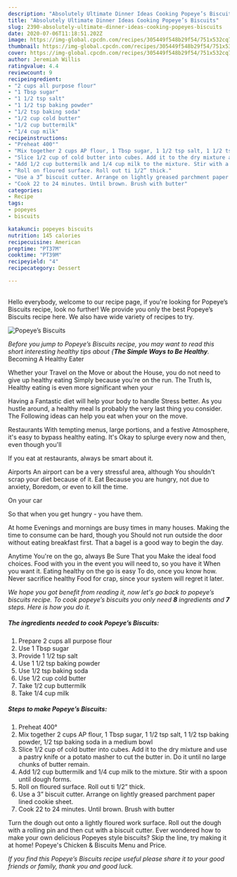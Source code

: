```yaml
---
description: "Absolutely Ultimate Dinner Ideas Cooking Popeye’s Biscuits"
title: "Absolutely Ultimate Dinner Ideas Cooking Popeye’s Biscuits"
slug: 2390-absolutely-ultimate-dinner-ideas-cooking-popeyes-biscuits
date: 2020-07-06T11:18:51.202Z
image: https://img-global.cpcdn.com/recipes/305449f548b29f54/751x532cq70/popeyes-biscuits-recipe-main-photo.jpg
thumbnail: https://img-global.cpcdn.com/recipes/305449f548b29f54/751x532cq70/popeyes-biscuits-recipe-main-photo.jpg
cover: https://img-global.cpcdn.com/recipes/305449f548b29f54/751x532cq70/popeyes-biscuits-recipe-main-photo.jpg
author: Jeremiah Willis
ratingvalue: 4.4
reviewcount: 9
recipeingredient:
- "2 cups all purpose flour"
- "1 Tbsp sugar"
- "1 1/2 tsp salt"
- "1 1/2 tsp baking powder"
- "1/2 tsp baking soda"
- "1/2 cup cold butter"
- "1/2 cup buttermilk"
- "1/4 cup milk"
recipeinstructions:
- "Preheat 400°"
- "Mix together 2 cups AP flour, 1 Tbsp sugar, 1 1/2 tsp salt, 1 1/2 tsp baking powder, 1/2 tsp baking soda in a medium bowl"
- "Slice 1/2 cup of cold butter into cubes. Add it to the dry mixture and use a pastry knife or a potato masher to cut the butter in. Do it until no large chunks of butter remain."
- "Add 1/2 cup buttermilk and 1/4 cup milk to the mixture. Stir with a spoon until dough forms."
- "Roll on floured surface. Roll out ti 1/2” thick."
- "Use a 3” biscuit cutter. Arrange on lightly greased parchment paper lined cookie sheet."
- "Cook 22 to 24 minutes. Until brown. Brush with butter"
categories:
- Recipe
tags:
- popeyes
- biscuits

katakunci: popeyes biscuits 
nutrition: 145 calories
recipecuisine: American
preptime: "PT37M"
cooktime: "PT39M"
recipeyield: "4"
recipecategory: Dessert

---
```

<br>
Hello everybody, welcome to our recipe page, if you're looking for Popeye’s Biscuits recipe, look no further! We provide you only the best Popeye’s Biscuits recipe here. We also have wide variety of recipes to try.
<br>


![Popeye’s Biscuits](https://img-global.cpcdn.com/recipes/305449f548b29f54/751x532cq70/popeyes-biscuits-recipe-main-photo.jpg)

<i>Before you jump to Popeye’s Biscuits recipe, you may want to read this short interesting healthy tips about {<strong>The Simple Ways to Be Healthy</strong>.</i>
Becoming A Healthy Eater

Whether your Travel on the Move or about the
House, you do not need to give up healthy eating
Simply because you're on the run. The Truth Is,
Healthy eating is even more significant when your


Having a Fantastic diet will help your body to handle
Stress better. As you hustle around, a healthy meal
Is probably the very last thing you consider. The
Following ideas can help you eat when your on the move.

Restaurants
With tempting menus, large portions, and a festive
Atmosphere, it's easy to bypass healthy eating. It's
Okay to splurge every now and then, even though you'll

If you eat at restaurants, always be smart
about it.

Airports
An airport can be a very stressful area, although
You shouldn't scrap your diet because of it. Eat
Because you are hungry, not due to anxiety,
Boredom, or even to kill the time.

On your car

So that when you get hungry - you have them.

At home
Evenings and mornings are busy times in many houses.
Making the time to consume can be hard, though you
Should not run outside the door without eating breakfast
first. 
That a bagel is a good way to begin the day.

Anytime You're on the go, always Be Sure That you
Make the ideal food choices. 
Food with you in the event you will need to, so you have it
When you want it. Eating healthy on the go is easy
To do, once you know how. Never sacrifice healthy
Food for crap, since your system will regret it later.


<i>We hope you got benefit from reading it, now let's go back to popeye’s biscuits recipe. To cook popeye’s biscuits you only need <strong>8</strong> ingredients and <strong>7</strong> steps. Here is how you do it.
</i>

##### The ingredients needed to cook Popeye’s Biscuits:

1. Prepare 2 cups all purpose flour
1. Use 1 Tbsp sugar
1. Provide 1 1/2 tsp salt
1. Use 1 1/2 tsp baking powder
1. Use 1/2 tsp baking soda
1. Use 1/2 cup cold butter
1. Take 1/2 cup buttermilk
1. Take 1/4 cup milk


##### Steps to make Popeye’s Biscuits:

1. Preheat 400°
1. Mix together 2 cups AP flour, 1 Tbsp sugar, 1 1/2 tsp salt, 1 1/2 tsp baking powder, 1/2 tsp baking soda in a medium bowl
1. Slice 1/2 cup of cold butter into cubes. Add it to the dry mixture and use a pastry knife or a potato masher to cut the butter in. Do it until no large chunks of butter remain.
1. Add 1/2 cup buttermilk and 1/4 cup milk to the mixture. Stir with a spoon until dough forms.
1. Roll on floured surface. Roll out ti 1/2” thick.
1. Use a 3” biscuit cutter. Arrange on lightly greased parchment paper lined cookie sheet.
1. Cook 22 to 24 minutes. Until brown. Brush with butter


Turn the dough out onto a lightly floured work surface. Roll out the dough with a rolling pin and then cut with a biscuit cutter. Ever wondered how to make your own delicious Popeyes style biscuits? Skip the line, try making it at home! Popeye&#39;s Chicken &amp; Biscuits Menu and Price. 

<i>If you find this Popeye’s Biscuits recipe useful please share it to your good friends or family, thank you and good luck.</i>
